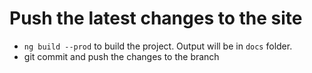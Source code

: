 # Push the latest changes to the site 
- `ng build --prod` to build the project. Output will be in `docs` folder.
- git commit and push the changes to the branch 